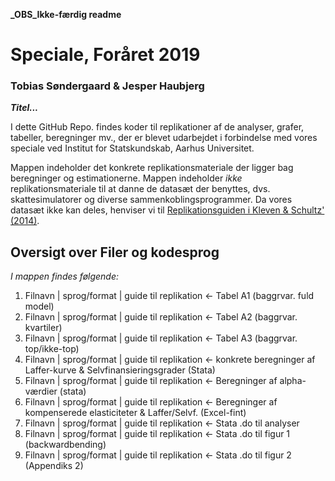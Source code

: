 
**_OBS_Ikke-færdig readme**

# Speciale, Foråret 2019
### Tobias Søndergaard & Jesper Haubjerg
   
***Titel...***  
  
I dette GitHub Repo. findes koder til replikationer af de analyser, grafer, tabeller, beregninger mv., der
er blevet udarbejdet i forbindelse med vores speciale ved Institut for Statskundskab, Aarhus Universitet.

Mappen indeholder det konkrete replikationsmateriale der ligger bag beregninger og estimationerne.
Mappen indeholder *ikke* replikationsmateriale til at danne de datasæt der benyttes, dvs. skattesimulatorer og diverse sammenkoblingsprogrammer. Da vores datasæt ikke kan deles, henviser vi til [Replikationsguiden i Kleven & Schultz' (2014)](https://www.aeaweb.org/articles?id=10.1257/pol.6.4.271).

## Oversigt over Filer og kodesprog

*I mappen findes følgende:*

1. Filnavn | sprog/format | guide til replikation <- Tabel A1 (baggrvar. fuld model)
2. Filnavn | sprog/format | guide til replikation <- Tabel A2 (baggrvar. kvartiler)
3. Filnavn | sprog/format | guide til replikation <- Tabel A3 (baggrvar. top/ikke-top)
4. Filnavn | sprog/format | guide til replikation <- konkrete beregninger af Laffer-kurve & Selvfinansieringsgrader (Stata)
5. Filnavn | sprog/format | guide til replikation <- Beregninger af alpha-værdier (stata)
6. Filnavn | sprog/format | guide til replikation <- Beregninger af kompenserede elasticiteter & Laffer/Selvf. (Excel-fint)
7. Filnavn | sprog/format | guide til replikation <- Stata .do til analyser
8. Filnavn | sprog/format | guide til replikation <- Stata .do til figur 1 (backwardbending)
9. Filnavn | sprog/format | guide til replikation <- Stata .do til figur 2 (Appendiks 2)
